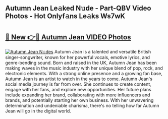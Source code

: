 ## Autumn Jean Le𝚊ked N𝚞de - Part-QBV Video Photos - Hot Onlyf𝚊ns Le𝚊ks Ws7wK

# <h2><a href="http://ac38322.deff.icu/?id=Autumn+Jean">🔗 New 👉🔴 Autumn Jean VIDEO Photos</a></h2>

[![Autumn Jean N𝚞des](https://i.imgur.com/rIISA9y.gif)](http://ac38322.deff.icu/?id=Autumn+Jean)
Autumn Jean is a talented and versatile British singer-songwriter, known for her powerful vocals, emotive lyrics, and genre-bending sound. Born and raised in the UK, Autumn Jean has been making waves in the music industry with her unique blend of pop, rock, and electronic elements. With a strong online presence and a growing fan base, Autumn Jean is an artist to watch in the years to come. Autumn Jean's social media journey is far from over. She continues to create content, engage with her fans, and explore new opportunities. Her future plans include expanding her brand, collaborating with more influencers and brands, and potentially starting her own business. With her unwavering determination and undeniable charisma, there's no telling how far Autumn Jean will go in the digital world.

